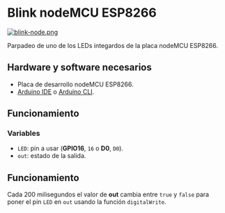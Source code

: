 # Blink nodeMCU ESP8266

[![blink-node.png](https://i.postimg.cc/G2kqjHCz/blink-node.png)](https://postimg.cc/DJwrvfmb)

Parpadeo de uno de los LEDs integardos de la placa nodeMCU ESP8266.

## Hardware y software necesarios
- Placa de desarrollo nodeMCU ESP8266.
- [Arduino IDE](https://www.arduino.cc/en/software) o [Arduino CLI](https://arduino.github.io/arduino-cli/0.23/installation/).

## Funcionamiento
### Variables
- ```LED```: pin a usar (**GPIO16**, `16` o **D0**, `D0`).
- ```out```: estado de la salida.

## Funcionamiento
Cada 200 milisegundos el valor de **out** cambia entre `true` y `false` para poner el pin `LED` en `out` usando la función `digitalWrite`.
